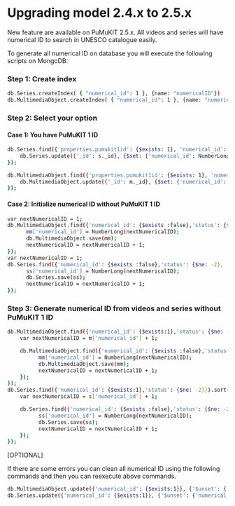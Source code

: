 Upgrading model 2.4.x to 2.5.x
==============================

New feature are available on PuMuKIT 2.5.x. All videos and series will have numerical ID to search in UNESCO catalogue easily.

To generate all numerical ID on database you will execute the following scripts on MongoDB:

### Step 1: Create index

```bash
db.Series.createIndex( { "numerical_id": 1 }, {name: "numericalID"})
db.MultimediaObject.createIndex( { "numerical_id": 1 }, {name: "numericalID"})
```

### Step 2: Select your option

#### Case 1: You have PuMuKIT 1 ID

```bash
db.Series.find({'properties.pumukit1id': {$exists: 1}, 'numerical_id': {$exists: false}}).snapshot().forEach(function(s) {
    db.Series.update({'_id': s._id}, {$set: {'numerical_id': NumberLong(s.properties.pumukit1id)}});
});

db.MultimediaObject.find({'properties.pumukit1id': {$exists: 1}, 'numerical_id': {$exists: false}}).snapshot().forEach(function(m) {
    db.MultimediaObject.update({'_id': m._id}, {$set: {'numerical_id': NumberLong(m.properties.pumukit1id)}});
});
```

#### Case 2: Initialize numerical ID without PuMuKIT 1 ID

```bash
var nextNumericalID = 1;
db.MultimediaObject.find({'numerical_id': {$exists :false},'status': {$ne: -2}, 'properties.pumukit1id': {$exists: false}}).forEach(function(mm) {
      mm['numerical_id'] = NumberLong(nextNumericalID);
      db.MultimediaObject.save(mm);
      nextNumericalID = nextNumericalID + 1;
});
var nextNumericalID = 1;
db.Series.find({'numerical_id': {$exists :false},'status': {$ne: -2}, 'properties.pumukit1id': {$exists: false}}).forEach(function(ss) {
      ss['numerical_id'] = NumberLong(nextNumericalID);
      db.Series.save(ss);
      nextNumericalID = nextNumericalID + 1;
});
```

### Step 3: Generate numerical ID from videos and series without PuMuKIT 1 ID

```bash
db.MultimediaObject.find({'numerical_id': {$exists:1},'status': {$ne: -2}}).sort({'numerical_id': -1}).limit(1).forEach(function(m) {
    var nextNumericalID = m['numerical_id'] + 1;

    db.MultimediaObject.find({'numerical_id': {$exists :false},'status': {$ne: -2}, 'properties.pumukit1id': {$exists: false}}).forEach(function(mm) {
          mm['numerical_id'] = NumberLong(nextNumericalID);
          db.MultimediaObject.save(mm);
          nextNumericalID = nextNumericalID + 1;
    });
});
db.Series.find({'numerical_id': {$exists:1},'status': {$ne: -2}}).sort({'numerical_id': -1}).limit(1).forEach(function(s) {
    var nextNumericalID = s['numerical_id'] + 1;

    db.Series.find({'numerical_id': {$exists :false},'status': {$ne: -2}, 'properties.pumukit1id': {$exists: false}}).forEach(function(ss) {
          ss['numerical_id'] = NumberLong(nextNumericalID);
          db.Series.save(ss);
          nextNumericalID = nextNumericalID + 1;
    });
});
```

[OPTIONAL]

If there are some errors you can clean all numerical ID using the following commands and then you can reexecute above commands.

```bash
db.MultimediaObject.update({'numerical_id': {$exists:1}}, {'$unset': {'numerical_id': ''}}, {multi:true});
db.Series.update({'numerical_id': {$exists:1}}, {'$unset': {'numerical_id': ''}}, {multi:true});
```